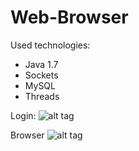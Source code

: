# Web-Browser
Used technologies:
  - Java 1.7
  - Sockets
  - MySQL
  - Threads

Login:
![alt tag](https://s32.postimg.org/81846xjxx/Capture1.png)

Browser
![alt tag](https://s32.postimg.org/4xw9ehdad/Capture2.png)

